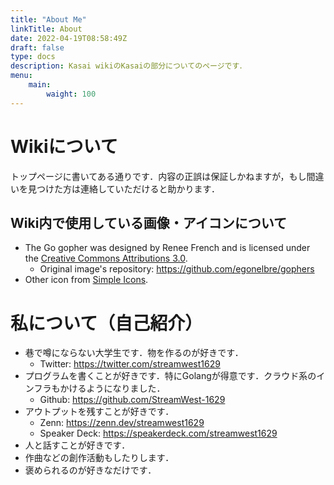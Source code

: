 ```yaml
---
title: "About Me"
linkTitle: About
date: 2022-04-19T08:58:49Z
draft: false
type: docs
description: Kasai wikiのKasaiの部分についてのページです．
menu:
    main:
        waight: 100
---
```


# Wikiについて
トップページに書いてある通りです．内容の正誤は保証しかねますが，もし間違いを見つけた方は連絡していただけると助かります．

## Wiki内で使用している画像・アイコンについて
- The Go gopher was designed by Renee French and is licensed under the [Creative Commons Attributions 3.0][CCA3-Attributions].
    - Original image's repository: https://github.com/egonelbre/gophers
- Other icon from [Simple Icons][SimpleIcons].

# 私について（自己紹介）
- 巷で噂にならない大学生です．物を作るのが好きです．
    - Twitter: https://twitter.com/streamwest1629
- プログラムを書くことが好きです．特にGolangが得意です．クラウド系のインフラもかけるようになりました．
    - Github: https://github.com/StreamWest-1629
- アウトプットを残すことが好きです．
    - Zenn: https://zenn.dev/streamwest1629
    - Speaker Deck: https://speakerdeck.com/streamwest1629
- 人と話すことが好きです．
- 作曲などの創作活動もしたりします．
- 褒められるのが好きなだけです．

<!-- Pages -->
[SimpleIcons]:https://simpleicons.org/
<!-- Licenses -->
[CCA3-Attributions]:https://creativecommons.org/licenses/by/3.0/
